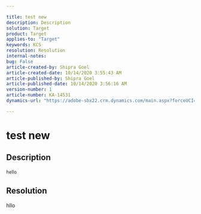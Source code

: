 ```yaml
---

title: test new  
description: Description  
solution: Target  
product: Target  
applies-to: "Target"  
keywords: KCS  
resolution: Resolution  
internal-notes:   
bug: False  
article-created-by: Shipra Goel  
article-created-date: 10/14/2020 3:55:43 AM  
article-published-by: Shipra Goel  
article-published-date: 10/14/2020 3:56:16 AM  
version-number: 1  
article-number: KA-14531  
dynamics-url: "https://adobe-sbx22.crm.dynamics.com/main.aspx?forceUCI=1&pagetype=entityrecord&etn=knowledgearticle&id=7fe4eb1d-d10d-eb11-a813-000d3a98f7e7"

---
```


# test new

## Description


<div data-wrapper="true" style="font-size:12px;font-family:'Segoe UI','Helvetica Neue',sans-serif;">


hello

</div>




## Resolution

hllo
